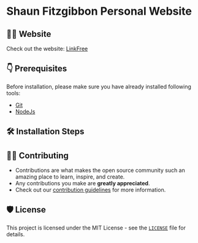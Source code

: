 # Shaun Fitzgibbon Personal Website

## 👨‍💻 Website

Check out the website: [LinkFree](http://shauns-portfolio.netlify.app/)

## 👇 Prerequisites

Before installation, please make sure you have already installed following tools:

- [Git](https://git-scm.com/downloads)
- [NodeJs](https://nodejs.org/en/download/)

## 🛠️ Installation Steps

## 👨‍💻 Contributing

- Contributions are what makes the open source community such an amazing place to learn, inspire, and create.
- Any contributions you make are **greatly appreciated**.
- Check out our [contribution guidelines](Contributing.md) for more information.

## 🛡️ License

This project is licensed under the MIT License - see the [`LICENSE`](LICENSE) file for details.
